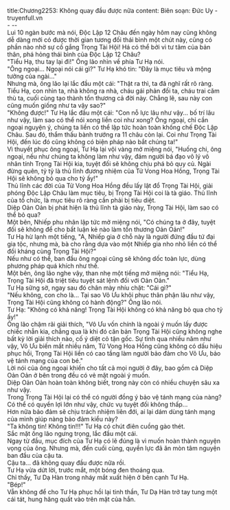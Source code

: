 title:Chương2253: Không quay đầu được nữa
content:
Biên soạn: Đức Uy - truyenfull.vn<br>- --<br>Lui 10 ngàn bước mà nói, Độc Lập 12 Châu đến ngày hôm nay cũng không dễ dàng mới có được thời gian tương đối thái bình một chút này, cũng có phần nào nhờ sự cố gắng Trọng Tài Hội! Há có thể bởi vì tư tâm của bản thân, phá hỏng thái bình của Độc Lập 12 Châu?<br>"Tiểu Hạ, thu tay lại đi!" Ông lão nhìn về phía Tư Hạ nói.<br>"Ông ngoại... Ngoại nói cái gì?" Tư Hạ khó tin: "Đây là mục tiêu và mộng tưởng của ngài..."<br>Nhưng mà, ông lão lại lắc đầu một cái: "Thật ra thì, ta đã nghĩ rất rõ ràng. Tiểu Hạ, con nhìn ta, nhà không ra nhà, cháu gái phản đối ta, cháu trai căm thù ta, cuối cùng tạo thành tổn thương cả đời này. Chẳng lẽ, sau này con cũng muốn giống như ta vậy sao?"<br>"Không được!" Tư Hạ lắc đầu một cái: "Con nỗ lực lâu như vậy... bố trí lâu như vậy, làm sao có thể nói xong liền coi như xong? Ông ngoại, chỉ cần ngoại nguyện ý, chúng ta liền có thể lập tức hoàn toàn khống chế Độc Lập Châu. Sau đó, thẩm thấu bành trướng ra 11 châu còn lại. Coi như Trọng Tài Hội, đến lúc đó cũng không có biện pháp nào bắt chúng ta!"<br>Vì thuyết phục ông ngoại, Tư Hạ lại vội vàng mở miệng nói, "Huống chi, ông ngoại, nếu như chúng ta không làm như vậy, đám người bá đạo vô lý vô nhân tính Trọng Tài Hội kia, tuyệt đối sẽ không chịu phá bỏ quy củ. Ngài đừng quên, tỷ tỷ là thủ lĩnh đương nhiệm của Tử Vong Hoa Hồng, Trọng Tài Hội sẽ không bỏ qua cho tỷ ấy!"<br>Thủ lĩnh các đời của Tử Vong Hoa Hồng đều lấy lật đổ Trọng Tài Hội, giải phóng Độc Lập Châu làm mục tiêu, bị Trọng Tài Hội coi là tà giáo. Thủ lĩnh của tổ chức, là mục tiêu rõ ràng cần phải bị tiêu diệt.<br>Diệp Oản Oản bị phát hiện là thủ lĩnh tà giáo này, Trọng Tài Hội, làm sao có thể bỏ qua?<br>Một bên, Nhiếp phu nhân lập tức mở miệng nói, "Có chúng ta ở đây, tuyệt đối sẽ không để cho bất luận kẻ nào làm tổn thương Oản Oản!"<br>Tư Hạ hừ lạnh một tiếng, "A, Nhiếp gia ở chỗ này là người đứng đầu tứ đại gia tộc, nhưng mà, bà cho rằng dựa vào một Nhiếp gia nho nhỏ liền có thể đối kháng cùng Trọng Tài Hội?"<br>Nếu như có thể, ban đầu ông ngoại cũng sẽ không dốc toàn lực, dùng phương pháp quá khích như thế.<br>Một bên, ông lão nghe vậy, than nhẹ một tiếng mở miệng nói: "Tiểu Hạ, Trọng Tài Hội đã triệt tiêu tuyệt sát lệnh đối với Oản Oản."<br>Tư Hạ sững sờ, ngay sau đó chân mày nhíu chặt: "Cái gì?"<br>"Nếu không, con cho là... Tại sao Vô Ưu khôi phục thân phận lâu như vậy, Trọng Tài Hội cũng không có hành động?" Ông lão nói.<br>Tư Hạ: "Không có khả năng! Trọng Tài Hội không có khả năng bỏ qua cho tỷ ấy!"<br>Ông lão chậm rãi giải thích, "Vô Ưu vốn chính là ngoài ý muốn lấy được chiếc nhẫn kia, chẳng qua là khi đó căn bản Trọng Tài Hội cũng không nghe bất kỳ lời giải thích nào, cố ý diệt cỏ tận gốc. Sự tình qua nhiều năm như vậy, Vô Ưu biến mất nhiều năm, Tử Vong Hoa Hồng cũng không có dấu hiệu phục hồi, Trọng Tài Hội liền có cao tầng làm người bảo đảm cho Vô Ưu, bảo vệ tánh mạng của con bé."<br>Lời nói của ông ngoại khiến cho tất cả mọi người ở đây, bao gồm cả Diệp Oản Oản ở bên trong đều có vẻ mặt ngoài ý muốn.<br>Diệp Oản Oản hoàn toàn không biết, trong này còn có nhiều chuyện sâu xa như vậy.<br>Trong Trọng Tài Hội lại có thể có người đồng ý bảo vệ tánh mạng của nàng?<br>Có thể có quyền lợi lớn như vậy, chức vụ tuyệt đối không thấp...<br>Hơn nữa bảo đảm sẽ chịu trách nhiệm liên đới, ai lại dám dùng tánh mạng của mình giúp nàng bảo đảm kiểu này?<br>"Ta không tin! Không tin!!!" Tư Hạ có chút điên cuồng gào thét.<br>Sắc mặt ông lão ngưng trọng, lắc đầu một cái.<br>Ngay từ đầu, mục đích của Tư Hạ có lẽ đúng là vì muốn hoàn thành nguyện vọng của ông. Nhưng mà, đến cuối cùng, quyền lực đã ăn mòn tâm nguyện ban đầu của cậu ta.<br>Cậu ta... đã không quay đầu được nữa rồi.<br>Tư Hạ vừa dứt lời, trước mắt, một bóng đen thoáng qua.<br>Chỉ thấy, Tư Dạ Hàn trong nháy mắt xuất hiện ở bên cạnh Tư Hạ.<br>"Bép!"<br>Vẫn không để cho Tư Hạ phục hồi lại tinh thần, Tư Dạ Hàn trở tay tung một cái tát, hung hăng quất vào trên mặt của hắn.